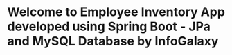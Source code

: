 # Welcome to Employee Inventory App developed using Spring Boot - JPa and MySQL Database by InfoGalaxy
